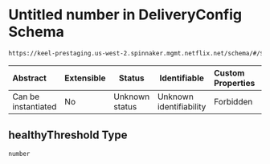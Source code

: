 # Untitled number in DeliveryConfig Schema

```txt
https://keel-prestaging.us-west-2.spinnaker.mgmt.netflix.net/schema/#/$defs/ClassicLoadBalancerHealthCheck/properties/healthyThreshold
```




| Abstract            | Extensible | Status         | Identifiable            | Custom Properties | Additional Properties | Access Restrictions | Defined In                                                    |
| :------------------ | ---------- | -------------- | ----------------------- | :---------------- | --------------------- | ------------------- | ------------------------------------------------------------- |
| Can be instantiated | No         | Unknown status | Unknown identifiability | Forbidden         | Allowed               | none                | [keel.schema.json\*](keel.schema.json "open original schema") |

## healthyThreshold Type

`number`
